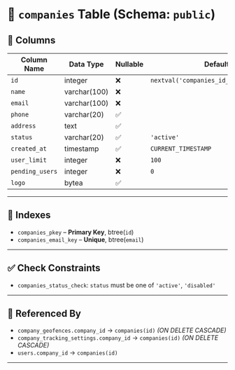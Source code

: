 # 🏢 `companies` Table (Schema: `public`)

## 🧩 Columns

| Column Name     | Data Type             | Nullable | Default                                   |
|------------------|------------------------|----------|-------------------------------------------|
| `id`             | integer                | ❌       | `nextval('companies_id_seq'::regclass)`   |
| `name`           | varchar(100)           | ❌       |                                           |
| `email`          | varchar(100)           | ❌       |                                           |
| `phone`          | varchar(20)            | ✅       |                                           |
| `address`        | text                   | ✅       |                                           |
| `status`         | varchar(20)            | ✅       | `'active'`                                |
| `created_at`     | timestamp              | ✅       | `CURRENT_TIMESTAMP`                       |
| `user_limit`     | integer                | ❌       | `100`                                     |
| `pending_users`  | integer                | ❌       | `0`                                       |
| `logo`           | bytea                  | ✅       |                                           |

---

## 🔑 Indexes

- `companies_pkey` – **Primary Key**, btree(`id`)
- `companies_email_key` – **Unique**, btree(`email`)

---

## ✅ Check Constraints

- `companies_status_check`: `status` must be one of `'active'`, `'disabled'`

---

## 🔗 Referenced By

- `company_geofences.company_id` → `companies(id)` *(ON DELETE CASCADE)*
- `company_tracking_settings.company_id` → `companies(id)` *(ON DELETE CASCADE)*
- `users.company_id` → `companies(id)`

---